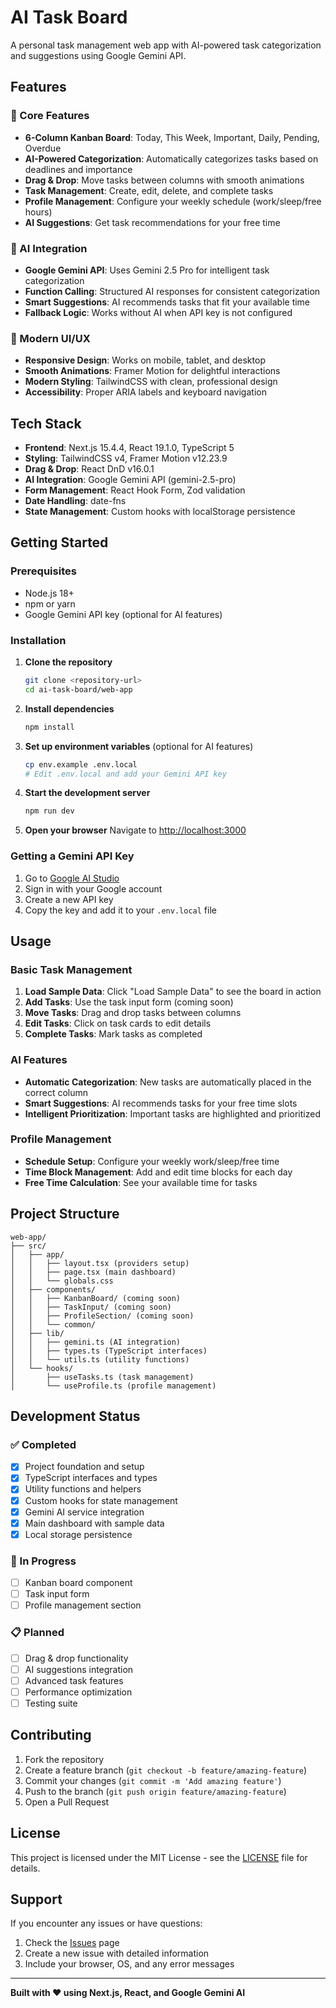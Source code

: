 # AI Task Board

A personal task management web app with AI-powered task categorization and suggestions using Google Gemini API.

## Features

### 🎯 Core Features
- **6-Column Kanban Board**: Today, This Week, Important, Daily, Pending, Overdue
- **AI-Powered Categorization**: Automatically categorizes tasks based on deadlines and importance
- **Drag & Drop**: Move tasks between columns with smooth animations
- **Task Management**: Create, edit, delete, and complete tasks
- **Profile Management**: Configure your weekly schedule (work/sleep/free hours)
- **AI Suggestions**: Get task recommendations for your free time

### 🤖 AI Integration
- **Google Gemini API**: Uses Gemini 2.5 Pro for intelligent task categorization
- **Function Calling**: Structured AI responses for consistent categorization
- **Smart Suggestions**: AI recommends tasks that fit your available time
- **Fallback Logic**: Works without AI when API key is not configured

### 🎨 Modern UI/UX
- **Responsive Design**: Works on mobile, tablet, and desktop
- **Smooth Animations**: Framer Motion for delightful interactions
- **Modern Styling**: TailwindCSS with clean, professional design
- **Accessibility**: Proper ARIA labels and keyboard navigation

## Tech Stack

- **Frontend**: Next.js 15.4.4, React 19.1.0, TypeScript 5
- **Styling**: TailwindCSS v4, Framer Motion v12.23.9
- **Drag & Drop**: React DnD v16.0.1
- **AI Integration**: Google Gemini API (gemini-2.5-pro)
- **Form Management**: React Hook Form, Zod validation
- **Date Handling**: date-fns
- **State Management**: Custom hooks with localStorage persistence

## Getting Started

### Prerequisites
- Node.js 18+ 
- npm or yarn
- Google Gemini API key (optional for AI features)

### Installation

1. **Clone the repository**
   ```bash
   git clone <repository-url>
   cd ai-task-board/web-app
   ```

2. **Install dependencies**
   ```bash
   npm install
   ```

3. **Set up environment variables** (optional for AI features)
   ```bash
   cp env.example .env.local
   # Edit .env.local and add your Gemini API key
   ```

4. **Start the development server**
   ```bash
   npm run dev
   ```

5. **Open your browser**
   Navigate to [http://localhost:3000](http://localhost:3000)

### Getting a Gemini API Key

1. Go to [Google AI Studio](https://makersuite.google.com/app/apikey)
2. Sign in with your Google account
3. Create a new API key
4. Copy the key and add it to your `.env.local` file

## Usage

### Basic Task Management
1. **Load Sample Data**: Click "Load Sample Data" to see the board in action
2. **Add Tasks**: Use the task input form (coming soon)
3. **Move Tasks**: Drag and drop tasks between columns
4. **Edit Tasks**: Click on task cards to edit details
5. **Complete Tasks**: Mark tasks as completed

### AI Features
- **Automatic Categorization**: New tasks are automatically placed in the correct column
- **Smart Suggestions**: AI recommends tasks for your free time slots
- **Intelligent Prioritization**: Important tasks are highlighted and prioritized

### Profile Management
- **Schedule Setup**: Configure your weekly work/sleep/free time
- **Time Block Management**: Add and edit time blocks for each day
- **Free Time Calculation**: See your available time for tasks

## Project Structure

```
web-app/
├── src/
│   ├── app/
│   │   ├── layout.tsx (providers setup)
│   │   ├── page.tsx (main dashboard)
│   │   └── globals.css
│   ├── components/
│   │   ├── KanbanBoard/ (coming soon)
│   │   ├── TaskInput/ (coming soon)
│   │   ├── ProfileSection/ (coming soon)
│   │   └── common/
│   ├── lib/
│   │   ├── gemini.ts (AI integration)
│   │   ├── types.ts (TypeScript interfaces)
│   │   └── utils.ts (utility functions)
│   └── hooks/
│       ├── useTasks.ts (task management)
│       └── useProfile.ts (profile management)
```

## Development Status

### ✅ Completed
- [x] Project foundation and setup
- [x] TypeScript interfaces and types
- [x] Utility functions and helpers
- [x] Custom hooks for state management
- [x] Gemini AI service integration
- [x] Main dashboard with sample data
- [x] Local storage persistence

### 🔄 In Progress
- [ ] Kanban board component
- [ ] Task input form
- [ ] Profile management section

### 📋 Planned
- [ ] Drag & drop functionality
- [ ] AI suggestions integration
- [ ] Advanced task features
- [ ] Performance optimization
- [ ] Testing suite

## Contributing

1. Fork the repository
2. Create a feature branch (`git checkout -b feature/amazing-feature`)
3. Commit your changes (`git commit -m 'Add amazing feature'`)
4. Push to the branch (`git push origin feature/amazing-feature`)
5. Open a Pull Request

## License

This project is licensed under the MIT License - see the [LICENSE](../LICENSE) file for details.

## Support

If you encounter any issues or have questions:
1. Check the [Issues](../../issues) page
2. Create a new issue with detailed information
3. Include your browser, OS, and any error messages

---

**Built with ❤️ using Next.js, React, and Google Gemini AI**
